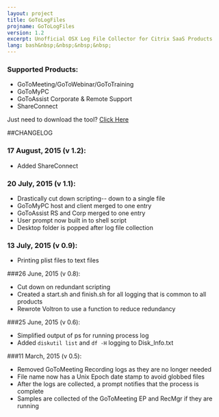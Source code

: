 ```yaml
---
layout: project
title: GoToLogFiles
projname: GoToLogFiles
version: 1.2 
excerpt: Unofficial OSX Log File Collector for Citrix SaaS Products
lang: bash&nbsp;&nbsp;&nbsp;&nbsp;
---
```


### Supported Products:  
* GoToMeeting/GoToWebinar/GoToTraining
* GoToMyPC
* GoToAssist Corporate & Remote Support
* ShareConnect

Just need to download the tool? [Click Here](https://citrix.sharefile.com/d-s4aa711b3b514e928)  

##CHANGELOG
### 17 August, 2015 (v 1.2):
* Added ShareConnect
  
### 20 July, 2015 (v 1.1):
* Drastically cut down scripting-- down to a single file  
* GoToMyPC host and client merged to one entry  
* GoToAssist RS and Corp merged to one entry  
* User prompt now built in to shell script  
* Desktop folder is popped after log file collection  

### 13 July, 2015 (v 0.9):  
* Printing plist files to text files  
  
###26 June, 2015 (v 0.8):  
* Cut down on redundant scripting
* Created a start.sh and finish.sh for all logging that is common to all products
* Rewrote Voltron to use a function to reduce redundancy  

###25 June, 2015 (v 0.6):
* Simplified output of ps for running process log
* Added `diskutil list` and `df -H` logging to Disk_Info.txt

###11 March, 2015 (v 0.5):
* Removed GoToMeeting Recording logs as they are no longer needed  
* File name now has a Unix Epoch date stamp to avoid globbed files  
* After the logs are collected, a prompt notifies that the process is complete  
* Samples are collected of the GoToMeeting EP and RecMgr if they are running  
